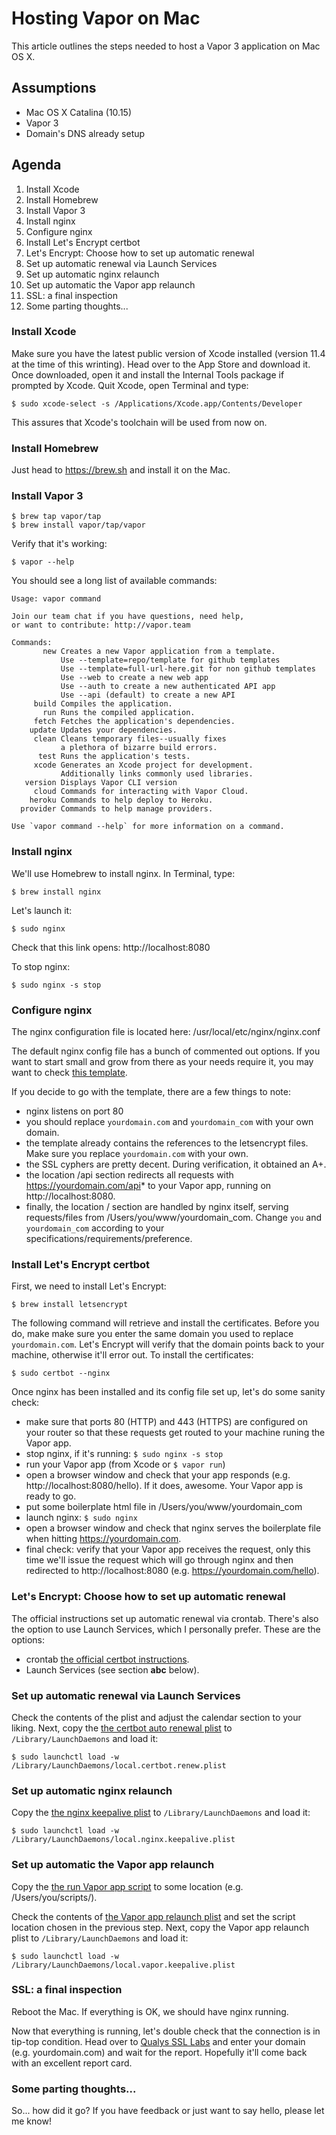 # Hosting Vapor on Mac

This article outlines the steps needed to host a Vapor 3 application on Mac OS X.

## Assumptions

- Mac OS X Catalina (10.15)
- Vapor 3
- Domain's DNS already setup
 
## Agenda

1. Install Xcode
1. Install Homebrew
1. Install Vapor 3
2. Install nginx
3. Configure nginx
4. Install Let's Encrypt certbot
5. Let's Encrypt: Choose how to set up automatic renewal
5. Set up automatic renewal via Launch Services
7. Set up automatic nginx relaunch
7. Set up automatic the Vapor app relaunch
6. SSL: a final inspection
6. Some parting thoughts...

### Install Xcode

Make sure you have the latest public version of Xcode installed (version 11.4 at the time of this wrinting). Head over to the App Store and download it. Once downloaded, open it and install the Internal Tools package if prompted by Xcode. Quit Xcode, open Terminal and type:

    $ sudo xcode-select -s /Applications/Xcode.app/Contents/Developer
    
This assures that Xcode's toolchain will be used from now on.

### Install Homebrew

Just head to https://brew.sh and install it on the Mac.

### Install Vapor 3

    $ brew tap vapor/tap
    $ brew install vapor/tap/vapor
    
Verify that it's working:

    $ vapor --help
    
You should see a long list of available commands:

    Usage: vapor command

	Join our team chat if you have questions, need help,
	or want to contribute: http://vapor.team

	Commands:
		   new Creates a new Vapor application from a template.
			   Use --template=repo/template for github templates
			   Use --template=full-url-here.git for non github templates
			   Use --web to create a new web app
			   Use --auth to create a new authenticated API app
			   Use --api (default) to create a new API
		 build Compiles the application.
		   run Runs the compiled application.
		 fetch Fetches the application's dependencies.
		update Updates your dependencies.
		 clean Cleans temporary files--usually fixes
			   a plethora of bizarre build errors.
		  test Runs the application's tests.
		 xcode Generates an Xcode project for development.
			   Additionally links commonly used libraries.
	   version Displays Vapor CLI version
		 cloud Commands for interacting with Vapor Cloud.
		heroku Commands to help deploy to Heroku.
	  provider Commands to help manage providers.

	Use `vapor command --help` for more information on a command.
    
### Install nginx

We'll use Homebrew to install nginx. In Terminal, type:

    $ brew install nginx
    
Let's launch it:

    $ sudo nginx

Check that this link opens: http://localhost:8080

To stop nginx:

    $ sudo nginx -s stop

### Configure nginx

The nginx configuration file is located here: /usr/local/etc/nginx/nginx.conf

The default nginx config file has a bunch of commented out options. If you want to start small and grow from there as your needs require it, you may want to check [this template](https://github.com/tciuro/random-thoughts/blob/master/vapor/hosting%20on%20Mac/nginx.conf).

If you decide to go with the template, there are a few things to note:

- nginx listens on port 80
- you should replace `yourdomain.com` and `yourdomain_com` with your own domain.
- the template already contains the references to the letsencrypt files. Make sure you replace `yourdomain.com` with your own.
- the SSL cyphers are pretty decent. During verification, it obtained an A+.
- the location /api section redirects all requests with https://yourdomain.com/api* to your Vapor app, running on http://localhost:8080. 
- finally, the location / section are handled by nginx itself, serving requests/files from /Users/you/www/yourdomain_com. Change `you` and `yourdomain_com` according to your specifications/requirements/preference.

### Install Let's Encrypt certbot

First, we need to install Let's Encrypt:

    $ brew install letsencrypt
    
The following command will retrieve and install the certificates. Before you do, make make sure you enter the same domain you used to replace `yourdomain.com`. Let's Encrypt will verify that the domain points back to your machine, otherwise it'll error out. To install the certificates:

	$ sudo certbot --nginx
	
Once nginx has been installed and its config file set up, let's do some sanity check:

- make sure that ports 80 (HTTP) and 443 (HTTPS) are configured on your router so that these requests get routed to your machine runing the Vapor app.
- stop nginx, if it's running: `$ sudo nginx -s stop`
- run your Vapor app (from Xcode or `$ vapor run`)
- open a browser window and check that your app responds (e.g. http://localhost:8080/hello). If it does, awesome. Your Vapor app is ready to go.
- put some boilerplate html file in /Users/you/www/yourdomain_com
- launch nginx: `$ sudo nginx`
- open a browser window and check that nginx serves the boilerplate file when hitting https://yourdomain.com.
- final check: verify that your Vapor app receives the request, only this time we'll issue the request which will go through nginx and then redirected to http://localhost:8080 (e.g. https://yourdomain.com/hello).

### Let's Encrypt: Choose how to set up automatic renewal

The official instructions set up automatic renewal via crontab. There's also the option to use Launch Services, which I personally prefer. These are the options:

- crontab [the official certbot instructions](https://certbot.eff.org/lets-encrypt/osx-other.html).
- Launch Services (see section **abc** below).

### Set up automatic renewal via Launch Services

Check the contents of the plist and adjust the calendar section to your liking. Next, copy the [the certbot auto renewal plist](https://github.com/tciuro/random-thoughts/blob/master/vapor/hosting%20on%20Mac/local.certbot.renew.plist) to `/Library/LaunchDaemons` and load it:

    $ sudo launchctl load -w /Library/LaunchDaemons/local.certbot.renew.plist

### Set up automatic nginx relaunch

Copy the [the nginx keepalive plist](https://github.com/tciuro/random-thoughts/blob/master/vapor/hosting%20on%20Mac/local.nginx.keepalive.plist) to `/Library/LaunchDaemons` and load it:

    $ sudo launchctl load -w /Library/LaunchDaemons/local.nginx.keepalive.plist
    
### Set up automatic the Vapor app relaunch

Copy the [the run Vapor app script](https://github.com/tciuro/random-thoughts/blob/master/vapor/hosting%20on%20Mac/launch_vapor.sh) to some location (e.g. /Users/you/scripts/).

Check the contents of [the Vapor app relaunch plist](https://github.com/tciuro/random-thoughts/blob/master/vapor/hosting%20on%20Mac/local.vapor.keepalive.plist) and set the script location chosen in the previous step. Next, copy the Vapor app relaunch plist to `/Library/LaunchDaemons` and load it:

    $ sudo launchctl load -w /Library/LaunchDaemons/local.vapor.keepalive.plist

### SSL: a final inspection

Reboot the Mac. If everything is OK, we should have nginx running. 

Now that everything is running, let's double check that the connection is in tip-top condition. Head over to [Qualys SSL Labs](https://www.ssllabs.com/ssltest/) and enter your domain (e.g. yourdomain.com) and wait for the report. Hopefully it'll come back with an excellent report card.

### Some parting thoughts...

So... how did it go? If you have feedback or just want to say hello, please let me know!
